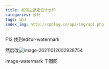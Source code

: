 ```yaml
---
title: 如何去搞定设计水印
categories: 设计
tags: 设计
index_img: http://cpblog.cn/api/img/api.php
---
```


F12 找到editor-watermark

然后改![image-20211012002928754](https://cdn.jsdelivr.net/gh/q3190872366/img/20211012002928.png)

image-watermark 千图网
